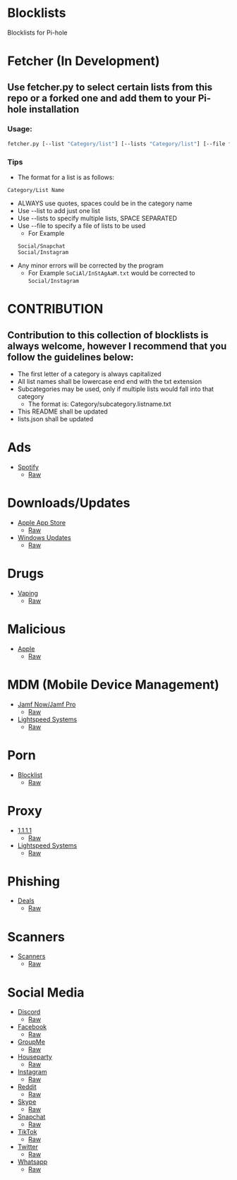 # Blocklists
Blocklists for Pi-hole

# Fetcher (In Development)
## Use fetcher.py to select certain lists from this repo or a forked one and add them to your Pi-hole installation
### Usage: 
```bash
fetcher.py [--list "Category/list"] [--lists "Category/list"] [--file filename]
```
### Tips
- The format for a list is as follows:
```
Category/List Name
```
- ALWAYS use quotes, spaces could be in the category name
- Use --list to add just one list
- Use --lists to specify multiple lists, SPACE SEPARATED
- Use --file to specify a file of lists to be used
  - For Example 
  ```
  Social/Snapchat
  Social/Instagram
  ```
- Any minor errors will be corrected by the program
  - For Example `SoCiAl/InStAgAaM.txt` would be corrected to `Social/Instagram`
 
# CONTRIBUTION
## Contribution to this collection of blocklists is always welcome, however I recommend that you follow the guidelines below:
- The first letter of a category is always capitalized
- All list names shall be lowercase end end with the txt extension
- Subcategories may be used, only if multiple lists would fall into that category
  - The format is: Category/subcategory.listname.txt
- This README shall be updated
- lists.json shall be updated

# Ads
- [Spotify](Ads/spotify.txt)
  - [Raw](https://raw.githubusercontent.com/jaykepeters/Blocklists/master/Ads/spotify.txt)
  
# Downloads/Updates
- [Apple App Store](Downloads/appstore.txt)
  - [Raw](https://raw.githubusercontent.com/jaykepeters/Blocklists/master/Downloads/appstore.txt)
- [Windows Updates](Downloads/updates.windows.txt)
  - [Raw](https://raw.githubusercontent.com/jaykepeters/Blocklists/master/Downloads/updates.windows.txt)
  
# Drugs
- [Vaping](Drugs/vaping.txt)
  - [Raw](https://raw.githubusercontent.com/jaykepeters/Blocklists/master/Drugs/vaping.txt)
  
# Malicious
- [Apple](Malicious/apple.txt)
  - [Raw](https://raw.githubusercontent.com/jaykepeters/Blocklists/master/Malicious/apple.txt)
  
# MDM (Mobile Device Management)
- [Jamf Now/Jamf Pro](MDM/jamf.txt)
  - [Raw](https://raw.githubusercontent.com/jaykepeters/Blocklists/master/MDM/jamf.txt)
- [Lightspeed Systems](MDM/lightspeed.txt)
  - [Raw](https://raw.githubusercontent.com/jaykepeters/Blocklists/master/MDM/lightspeed.txt)
  
# Porn
- [Blocklist](Porn/porn.txt)
  - [Raw](https://raw.githubusercontent.com/jaykepeters/Blocklists/master/Porn/porn.txt)
  
# Proxy
- [1.1.1.1](Proxy/1.1.1.1.txt)
  - [Raw](https://raw.githubusercontent.com/jaykepeters/Blocklists/master/Proxy/1.1.1.1.txt)
- [Lightspeed Systems](Proxy/lightspeed.txt)
  - [Raw](https://raw.githubusercontent.com/jaykepeters/Blocklists/master/Proxy/lightspeed.txt)
  
# Phishing
- [Deals](Phishing/deals.txt)
  - [Raw](https://raw.githubusercontent.com/jaykepeters/Blocklists/master/Phishing/deals.txt)
  
# Scanners
- [Scanners](https://github.com/jaykepeters/Blocklists/blob/master/Scanners/scanners.txt)
  - [Raw](https://raw.githubusercontent.com/jaykepeters/Blocklists/master/Scanners/scanners.txt)

# Social Media
- [Discord](Social/discord.txt)
  - [Raw](https://raw.githubusercontent.com/jaykepeters/Blocklists/master/Social/discord.txt)
- [Facebook](Social/facebook.txt)
  - [Raw](https://raw.githubusercontent.com/jaykepeters/Blocklists/master/Social/facebook.txt)
- [GroupMe](Social/groupme.txt)
  - [Raw](https://raw.githubusercontent.com/jaykepeters/Blocklists/master/Social/groupme.txt)
- [Houseparty](Social/houseparty.txt)
  - [Raw](https://raw.githubusercontent.com/jaykepeters/Blocklists/master/Social/houseparty.txt)
- [Instagram](Social/instagram.txt)
  - [Raw](https://raw.githubusercontent.com/jaykepeters/Blocklists/master/Social/instagram.txt)
- [Reddit](Social/reddit.txt)
  - [Raw](https://raw.githubusercontent.com/jaykepeters/Blocklists/master/Social/reddit.txt)
- [Skype](Social/skype.txt)
  - [Raw](https://raw.githubusercontent.com/jaykepeters/Blocklists/master/Social/skype.txt)
- [Snapchat](Social/snapchat.txt)
  - [Raw](https://raw.githubusercontent.com/jaykepeters/Blocklists/master/Social/snapchat.txt)
- [TikTok](Social/tiktok.txt)
  - [Raw](https://raw.githubusercontent.com/jaykepeters/Blocklists/master/Social/tiktok.txt)
- [Twitter](Social/twitter.txt)
  - [Raw](https://raw.githubusercontent.com/jaykepeters/Blocklists/master/Social/twitter.txt)
- [Whatsapp](Social/whatsapp.txt)
  - [Raw](https://raw.githubusercontent.com/jaykepeters/Blocklists/master/Social/whatsapp.txt)
